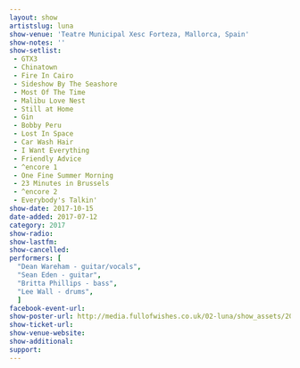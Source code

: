 ```yaml
---
layout: show
artistslug: luna
show-venue: 'Teatre Municipal Xesc Forteza, Mallorca, Spain'
show-notes: ''
show-setlist: 
 - GTX3
 - Chinatown
 - Fire In Cairo
 - Sideshow By The Seashore
 - Most Of The Time
 - Malibu Love Nest
 - Still at Home
 - Gin
 - Bobby Peru
 - Lost In Space
 - Car Wash Hair
 - I Want Everything
 - Friendly Advice
 - ^encore 1
 - One Fine Summer Morning
 - 23 Minutes in Brussels
 - ^encore 2
 - Everybody's Talkin'
show-date: 2017-10-15
date-added: 2017-07-12
category: 2017
show-radio: 
show-lastfm: 
show-cancelled: 
performers: [
  "Dean Wareham - guitar/vocals",
  "Sean Eden - guitar",
  "Britta Phillips - bass",
  "Lee Wall - drums",
  ]
facebook-event-url: 
show-poster-url: http://media.fullofwishes.co.uk/02-luna/show_assets/2017-10/_master/luna-spain-2017-10.jpg
show-ticket-url: 
show-venue-website: 
show-additional: 
support:
---
```

